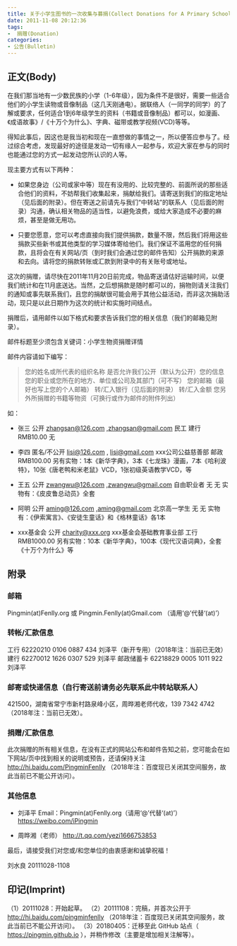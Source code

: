 ```yaml
---
title: 关于小学生图书的一次收集与募捐(Collect Donations for A Primary School)
date: 2011-11-08 20:12:36
tags:
-  捐赠(Donation)
categories:
- 公告(Bulletin)
---
```


## 正文(Body)

在我们那当地有一少数民族的小学（1-6年级），因为条件不是很好，需要一些适合他们的小学生读物或音像制品（这几天刚通电）。据联络人（一同学的同学）的了解或要求，任何适合1到6年级学生的资料（书籍或音像制品）都可以，如漫画、《成语故事》/《十万个为什么》、字典、磁带或教学视频(VCD)等等。

得知此事后，因这也是我当初和现在一直想做的事情之一，所以便答应参与了。经过综合考虑，发现最好的途径是发动一切有缘人一起参与，欢迎大家在参与的同时也能通过您的方式一起发动您所认识的人等。

<!-- more -->

现主要方式有以下两种：

- 如果您身边（公司或家中等）现在有没用的、比较完整的、前面所说的那些适合他们的资料，不妨帮我们收集起来，捐献给我们。请寄送到我们的指定地址（见后面的附录）。但在寄送之前请先与我们“中转站”的联系人（见后面的附录）沟通，确认相关物品的适当性，以避免浪费，或给大家造成不必要的麻烦，甚至是做无用功。

- 只要您愿意，您可以考虑直接向我们提供捐款，数量不限，然后我们将用这些捐款买些新书或其他类型的学习媒体寄给他们。我们保证不滥用您的任何捐款，且将会在有关网站/页（到时我们会通过您的邮件告知）公开捐款的来源和去向。请将您的捐款转账或汇款到附录中的有关账号或地址。

这次的捐赠，请尽快在2011年11月20日前完成，物品寄送请估好运输时间，以便我们统计和在11月底送达。当然，之后想捐款是随时都可以的，捐物则请关注我们的通知或事先联系我们，且您的捐献很可能会用于其他公益活动，而非这次捐助活动，现只是以此日期作为这次的统计和实施时间结点。

捐赠后，请用邮件以如下格式和要求告诉我们您的相关信息（我们的邮箱见附录）。

邮件标题至少须包含关键词：小学生物资捐赠详情

邮件内容请如下编写：

> 您的姓名或所代表的组织名称 是否允许我们公开（默认为公开）您的信息    您的职业或您所在的地方、单位或公司及其部门（可不写）    您的邮箱（最好也写上您的个人邮箱）   转/汇入银行（见后面的附录）    转/汇入金额     您另外所捐赠的书籍等物资（可换行或作为邮件的附件列出）

如：

- 张三  公开  zhangsan@126.com ,zhangsan@gmail.com   民工 建行  RMB10.00   无

- 李四   匿名/不公开  lisi@126.com , lisi@gmail.com    xxx公司公益慈善部  邮政  RMB100.00
  另有实物：1本《新华字典》，3本《七龙珠》漫画，7本《哈利波特》，10张《唐老鸭和米老鼠》VCD，1张初级英语教学VCD，等

- 王五  公开  zwangwu@126.com ,zwangwu@gmail.com   自由职业者  无  无
  实物有：《皮皮鲁总动员》全套

- 阿明  公开  aming@126.com ,aming@gmail.com   北京高一学生  无  无
  实物有：《伊索寓言》、《安徒生童话》和《格林童话》各1本

- xxx基金会 公开  charity@xxx.org   xxx基金会基础教育事业部  工行  RMB1000.00
  另有实物：10本《新华字典》，100本《现代汉语词典》，全套《十万个为什么》等


## 附录

### 邮箱

Pingmin(at)Fenlly.org 或 Pingmin.Fenlly(at)Gmail.com （请用‘@’代替‘(at)’）

### 转帐/汇款信息

工行        62220210 0106 0887 434  刘泽平（新开专用）（2018年注：当前已无效）
建行        62270012 1626 0307 529  刘泽平
邮政储蓄卡   62218829 0005 1011 922  刘泽平

### 邮寄或快递信息（自行寄送前请务必先联系此中转站联系人）

421500，湖南省常宁市新村路泉峰小区，周晔湘老师代收，139 7342 4742（2018年注：当前已无效）。


### 捐赠/汇款信息

此次捐赠的所有相关信息，在没有正式的网站公布和邮件告知之前，您可能会在如下网站/页中找到相关的说明或预告，还请保持关注 http://hi.baidu.com/PingminFenlly （2018年注：百度现已关闭其空间服务，故此当前已不能公开访问）。


### 其他信息

- 刘泽平
  Email：Pingmin(at)Fenlly.org（请用‘@’代替‘(at)’）
  https://weibo.com/iPingmin

- 周晔湘（老师）
  http://t.qq.com/yezi1666753853


最后，请接受我们对您或/和您单位的由衷感谢和诚挚祝福！


刘水良
20111028-1108


## 印记(Imprint)

（1）20111028：开始起草。
（2）20111108：完稿，并首次公开于 http://hi.baidu.com/pingminfenlly （2018年注：百度现已关闭其空间服务，故此当前已不能公开访问）。
（3）20180405：迁移至此 GitHub 站点（ https://pingmin.github.io ），并稍作修改（主要是增加相关注解等）。
